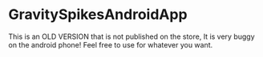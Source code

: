 # GravitySpikesAndroidApp
This is an OLD VERSION that is not published on the store, It is very buggy on the android phone! Feel free to use for whatever you want.
